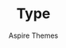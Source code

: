 ---
title: Type
github: https://github.com/aspirethemes/type
demo: https://type-jekyll.aspirethemes.com/
author: Aspire Themes
ssg:
  - Jekyll
cms:
  - No Cms
---